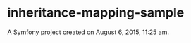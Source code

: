 inheritance-mapping-sample
==========================

A Symfony project created on August 6, 2015, 11:25 am.
